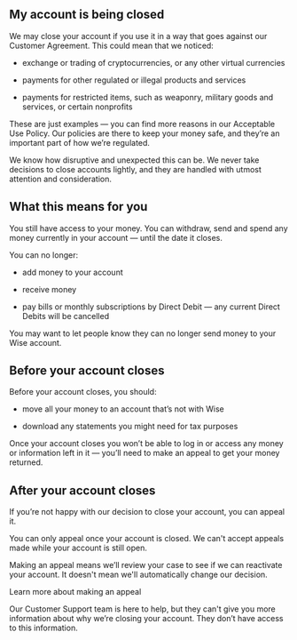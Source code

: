 ## My account is being closed  
We may close your account if you use it in a way that goes against our Customer Agreement. This could mean that we noticed:

  * exchange or trading of cryptocurrencies, or any other virtual currencies

  * payments for other regulated or illegal products and services

  * payments for restricted items, such as weaponry, military goods and services, or certain nonprofits




These are just examples — you can find more reasons in our Acceptable Use Policy. Our policies are there to keep your money safe, and they’re an important part of how we’re regulated.

We know how disruptive and unexpected this can be. We never take decisions to close accounts lightly, and they are handled with utmost attention and consideration.

## What this means for you 

You still have access to your money. You can withdraw, send and spend any money currently in your account — until the date it closes.

You can no longer:

  * add money to your account

  * receive money

  * pay bills or monthly subscriptions by Direct Debit — any current Direct Debits will be cancelled 




You may want to let people know they can no longer send money to your Wise account. 

## Before your account closes

Before your account closes, you should: 

  * move all your money to an account that’s not with Wise

  * download any statements you might need for tax purposes




Once your account closes you won’t be able to log in or access any money or information left in it — you’ll need to make an appeal to get your money returned.

## After your account closes

If you’re not happy with our decision to close your account, you can appeal it.

You can only appeal once your account is closed. We can't accept appeals made while your account is still open.

Making an appeal means we’ll review your case to see if we can reactivate your account. It doesn't mean we'll automatically change our decision.

Learn more about making an appeal

Our Customer Support team is here to help, but they can't give you more information about why we’re closing your account. They don’t have access to this information.